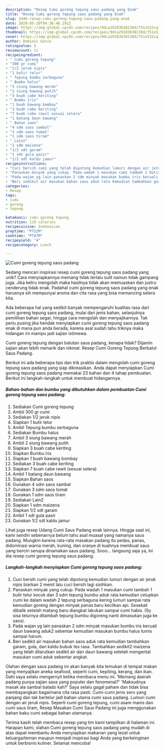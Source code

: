 ```yaml
---
description: "Resep Cumi goreng tepung saos padang yang Enak"
title: "Resep Cumi goreng tepung saos padang yang Enak"
slug: 2446-resep-cumi-goreng-tepung-saos-padang-yang-enak
date: 2020-05-20T04:38:46.291Z
image: https://img-global.cpcdn.com/recipes/9dca29103638138d/751x532cq70/cumi-goreng-tepung-saos-padang-foto-resep-utama.jpg
thumbnail: https://img-global.cpcdn.com/recipes/9dca29103638138d/751x532cq70/cumi-goreng-tepung-saos-padang-foto-resep-utama.jpg
cover: https://img-global.cpcdn.com/recipes/9dca29103638138d/751x532cq70/cumi-goreng-tepung-saos-padang-foto-resep-utama.jpg
author: Dominic Garza
ratingvalue: 5
reviewcount: 11
recipeingredient:
- " Cumi goreng tepung"
- "300 gr cumi"
- "1/2 jeruk nipis"
- "1 butir telur"
- " Tepung bumbu serbaguna"
- " Bumbu halus"
- "3 siung bawang merah"
- "2 siung bawang putih"
- "3 buah cabe keriting"
- " Bumbu iris"
- "1 buah bawang bombay"
- "3 buah cabe keriting"
- "7 buah cabe rawit sesuai selera"
- "1 batang daun bawang"
- " Bahan saos"
- "4 sdm saos sambal"
- "3 sdm saos tomat"
- "1 sdm saos tiram"
- " Lain2"
- "1 sdm maizena"
- "1/2 sdt garam"
- "1 sdt gula pasir"
- "1/2 sdt kaldu jamur"
recipeinstructions:
- "Cuci bersih cumi yang telah dipotong kemudian lumuri dengan air jeruk nipis biarkan 2 menit lalu cuci bersih lagi sisihkan."
- "Panaskan minyak yang cukup. Pada wadah 1 masukan cumi tambah 1 butir telur kocok dan 3 sdm tepung bumbu aduk rata kemudian celupkan cumi ke dalam wadah 2 tepung serbaguna kering lumuri sampai rata kemudian goreng dengan minyak panas baru kecilkan api. Sesekali dibalik setelah matang baru diangkat lakukan sampai cumi habis. (Sy sisa telurnya ditambah tepung bumbu digoreng nanti dimasukan juga ke saos)."
- "Pada wajan yg lain panaskan 2 sdm minyak masukan bumbu iris kecuali daun bawang aduk2 sebentar kemudian masukan bumbu halus tumis sampai harum."
- "Beri sedikit air masukan bahan saos aduk rata kemudian tambahkan garam, gula, dan kaldu bubuk tes rasa. Tambahkan sedikit2 maizena yang telah dilarutkan sedikit air dan daun bawang setelah mengental masukan cumi aduk sebentar angkat."
categories:
- Resep
tags:
- cumi
- goreng
- tepung

katakunci: cumi goreng tepung 
nutrition: 119 calories
recipecuisine: Indonesian
preptime: "PT22M"
cooktime: "PT47M"
recipeyield: "4"
recipecategory: Lunch

---
```



![Cumi goreng tepung saos padang](https://img-global.cpcdn.com/recipes/9dca29103638138d/751x532cq70/cumi-goreng-tepung-saos-padang-foto-resep-utama.jpg)

Sedang mencari inspirasi resep cumi goreng tepung saos padang yang unik? Cara menyiapkannya memang tidak terlalu sulit namun tidak gampang juga. Jika keliru mengolah maka hasilnya tidak akan memuaskan dan justru cenderung tidak enak. Padahal cumi goreng tepung saos padang yang enak harusnya sih mempunyai aroma dan cita rasa yang bisa memancing selera kita.

Ada beberapa hal yang sedikit banyak mempengaruhi kualitas rasa dari cumi goreng tepung saos padang, mulai dari jenis bahan, selanjutnya pemilihan bahan segar, hingga cara mengolah dan menyajikannya. Tak perlu pusing jika hendak menyiapkan cumi goreng tepung saos padang enak di mana pun anda berada, karena asal sudah tahu triknya maka hidangan ini mampu jadi sajian istimewa.

Cumi goreng tepung dengan balutan saus padang, kenapa tidak? Dijamin sajian akan lebih menarik dan nikmat. Resep Cumi Goreng Tepung Berbalut Saus Padang.


Berikut ini ada beberapa tips dan trik praktis dalam mengolah cumi goreng tepung saos padang yang siap dikreasikan. Anda dapat menyiapkan Cumi goreng tepung saos padang memakai 23 bahan dan 4 tahap pembuatan. Berikut ini langkah-langkah untuk membuat hidangannya.

<!--inarticleads1-->

##### Bahan-bahan dan bumbu yang dibutuhkan dalam pembuatan Cumi goreng tepung saos padang:

1. Sediakan  Cumi goreng tepung
1. Ambil 300 gr cumi
1. Sediakan 1/2 jeruk nipis
1. Siapkan 1 butir telur
1. Ambil  Tepung bumbu serbaguna
1. Sediakan  Bumbu halus
1. Ambil 3 siung bawang merah
1. Ambil 2 siung bawang putih
1. Siapkan 3 buah cabe keriting
1. Siapkan  Bumbu iris
1. Siapkan 1 buah bawang bombay
1. Sediakan 3 buah cabe keriting
1. Siapkan 7 buah cabe rawit (sesuai selera)
1. Ambil 1 batang daun bawang
1. Siapkan  Bahan saos
1. Gunakan 4 sdm saos sambal
1. Gunakan 3 sdm saos tomat
1. Gunakan 1 sdm saos tiram
1. Sediakan  Lain2
1. Siapkan 1 sdm maizena
1. Siapkan 1/2 sdt garam
1. Ambil 1 sdt gula pasir
1. Gunakan 1/2 sdt kaldu jamur


Lihat juga resep Udang Cumi Saus Padang enak lainnya. Hingga saat ini, kami sendiri sebenarnya belum tahu asal muasal yang namanya saus padang. Mungkin karena rata-rata masakan padang itu pedas, panas, didominasi warna merah, kuning, dan oranye di kuahnya membuat saus yang berciri serupa dinamakan saus padang. Sooo… langsung saja ya, ini dia resep cumi goreng tepung saus padang. 

<!--inarticleads2-->

##### Langkah-langkah menyiapkan Cumi goreng tepung saos padang:

1. Cuci bersih cumi yang telah dipotong kemudian lumuri dengan air jeruk nipis biarkan 2 menit lalu cuci bersih lagi sisihkan.
1. Panaskan minyak yang cukup. Pada wadah 1 masukan cumi tambah 1 butir telur kocok dan 3 sdm tepung bumbu aduk rata kemudian celupkan cumi ke dalam wadah 2 tepung serbaguna kering lumuri sampai rata kemudian goreng dengan minyak panas baru kecilkan api. Sesekali dibalik setelah matang baru diangkat lakukan sampai cumi habis. (Sy sisa telurnya ditambah tepung bumbu digoreng nanti dimasukan juga ke saos).
1. Pada wajan yg lain panaskan 2 sdm minyak masukan bumbu iris kecuali daun bawang aduk2 sebentar kemudian masukan bumbu halus tumis sampai harum.
1. Beri sedikit air masukan bahan saos aduk rata kemudian tambahkan garam, gula, dan kaldu bubuk tes rasa. Tambahkan sedikit2 maizena yang telah dilarutkan sedikit air dan daun bawang setelah mengental masukan cumi aduk sebentar angkat.


Olahan dengan saus padang ini akan banyak kita temukan di tempat makan yang menyajikan aneka seafood, seperti cumi, kepiting, kerang, dan ikan. Dahi saya selalu mengernyit ketika membaca menu ini. &#39;Memang daerah padang punya sajian saus yang populer dan fenomenal?&#39; &#39;Maksudnya masak ala sambal balado kah?&#39; Saya selalu gagal paham dan tidak bisa membayangkan bagaimana cita rasa pasti. Cumi-cumi jenis sero yang panjang dan tak bertelur jadi bahan utama cumi saus padang. Lumuri cumi dengan air jeruk nipis. Seperti cumi goreng tepung, cumi asam manis dan cumi saus tiram, Resep Masakan Cumi Saus Padang ini juga menggunakan bahan baku cumi sebagai bahan utamanya. 

Terima kasih telah membaca resep yang tim kami tampilkan di halaman ini. Harapan kami, olahan Cumi goreng tepung saos padang yang mudah di atas dapat membantu Anda menyiapkan makanan yang lezat untuk keluarga/teman maupun menjadi inspirasi bagi Anda yang berkeinginan untuk berbisnis kuliner. Selamat mencoba!
